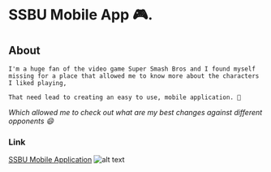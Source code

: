 # SSBU Mobile App 🎮.

## About

```
I'm a huge fan of the video game Super Smash Bros and I found myself 
missing for a place that allowed me to know more about the characters I liked playing,

That need lead to creating an easy to use, mobile application. 📱 
```
*Which allowed me to check out what are my best changes against different opponents 😄*


### Link

[SSBU Mobile Application](https://danielratmiroff.github.io/ssbu/) 
![alt text](https://q-static.ninox.com/images/redesign-2020/icon-link.svg "SSBU")

